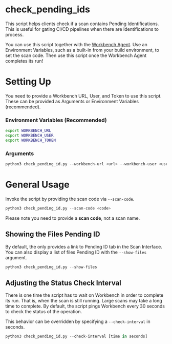 # check_pending_ids

This script helps clients check if a scan contains Pending Identifications.
This is useful for gating CI/CD pipelines when there are Identifications to process.

You can use this script together with the [Workbench Agent](https://github.com/fossid-ab/workbench-agent/). 
Use an Environment Variables, such as a built-in from your build environment, to set the scan code.
Then use this script once the Workbench Agent completes its run!

# Setting Up

You need to provide a Workbench URL, User, and Token to use this script.
These can be provided as Arguments or Environment Variables (recommended).

### Environment Variables (Recommended)

```sh
export WORKBENCH_URL
export WORKBENCH_USER
export WORKBENCH_TOKEN
```

### Arguments

```python
python3 check_pending_id.py --workbench-url <url> --workbench-user <user> --workbench-token <token>
```

# General Usage

Invoke the script by providing the scan code via `--scan-code`.

```python
python3 check_pending_id.py --scan-code <code>
```

Please note you need to provide a **scan code**, not a scan name.

## Showing the Files Pending ID

By default, the only provides a link to Pending ID tab in the Scan Interface. 
You can also display a list of files Pending ID with the `--show-files` argument.

```python
python3 check_pending_id.py --show-files
```

## Adjusting the Status Check Interval

There is one time the script has to wait on Workbench in order to complete its run.
That is, when the scan is still running. Large scans may take a long time to complete.
By default, the script pings Workbench every 30 seconds to check the status of the operation.

This behavior can be overridden by specifying a `--check-interval` in seconds.

```python
python3 check_pending_id.py --check-interval [time in seconds]
```